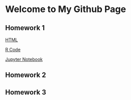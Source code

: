 # Welcome to My Github Page
## Homework 1
[HTML](https://bu-ie-360.github.io/spring22-adrianliakof/files/Homework1.html)


[R Code](https://bu-ie-360.github.io/spring22-adrianliakof/blob/ghpages/files/Homework1.R)


[Jupyter Notebook](https://bu-ie-360.github.io/spring22-adrianliakof/blob/ghpages/files/Homework1.ipynb)

## Homework 2
## Homework 3
